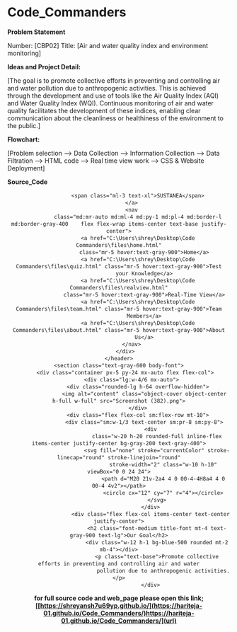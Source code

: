 # Code_Commanders

**Problem Statement**

Number: [CBP02] Title: [Air and water quality index and environment monitoring]

**Ideas and Project Detail:**

[The goal is to promote collective efforts in preventing and controlling air and water pollution due to anthropogenic activities. This is achieved through the development and use of tools like the Air Quality Index (AQI) and Water Quality Index (WQI). Continuous monitoring of air and water quality facilitates the development of these indices, enabling clear communication about the cleanliness or healthiness of the environment to the public.]

**Flowchart:**

[Problem selection --> Data Collection --> Information Collection --> Data Filtration --> HTML code --> Real time view work --> CSS & Website Deployment]

**Source_Code**

<!DOCTYPE html>
<html lang="en">

<head>
    <meta charset="UTF-8">
    <meta name="viewport" content="width=device-width, initial-scale=1.0">
    <title>SUSTANEA</title>
</head>

<body>
    <header class="text-gray-600 body-font">
        <div class="container mx-auto flex flex-wrap p-5 flex-col md:flex-row items-center">
            <a class="flex title-font font-medium items-center text-gray-900 mb-4 md:mb-0">

                <span class="ml-3 text-xl">SUSTANEA</span>
            </a>
            <nav
                class="md:mr-auto md:ml-4 md:py-1 md:pl-4 md:border-l md:border-gray-400	flex flex-wrap items-center text-base justify-center">
                <a href="C:\Users\shrey\Desktop\Code Commanders\files\home.html"
                    class="mr-5 hover:text-gray-900">Home</a>
                <a href="C:\Users\shrey\Desktop\Code Commanders\files\quiz.html" class="mr-5 hover:text-gray-900">Test
                    your Knowledge</a>
                <a href="C:\Users\shrey\Desktop\Code Commanders\files\realview.html"
                    class="mr-5 hover:text-gray-900">Real-Time View</a>
                <a href="C:\Users\shrey\Desktop\Code Commanders\files\team.html" class="mr-5 hover:text-gray-900">Team
                    Members</a>
                <a href="C:\Users\shrey\Desktop\Code Commanders\files\about.html" class="mr-5 hover:text-gray-900">About
                    Us</a>
            </nav>
        </div>
    </header>
    <section class="text-gray-600 body-font">
        <div class="container px-5 py-24 mx-auto flex flex-col">
            <div class="lg:w-4/6 mx-auto">
                <div class="rounded-lg h-64 overflow-hidden">
                    <img alt="content" class="object-cover object-center h-full w-full" src="Screenshot (382).png">
                </div>
                <div class="flex flex-col sm:flex-row mt-10">
                    <div class="sm:w-1/3 text-center sm:pr-8 sm:py-8">
                        <div
                            class="w-20 h-20 rounded-full inline-flex items-center justify-center bg-gray-200 text-gray-400">
                            <svg fill="none" stroke="currentColor" stroke-linecap="round" stroke-linejoin="round"
                                stroke-width="2" class="w-10 h-10" viewBox="0 0 24 24">
                                <path d="M20 21v-2a4 4 0 00-4-4H8a4 4 0 00-4 4v2"></path>
                                <circle cx="12" cy="7" r="4"></circle>
                            </svg>
                        </div>
                        <div class="flex flex-col items-center text-center justify-center">
                            <h2 class="font-medium title-font mt-4 text-gray-900 text-lg">Our Goal</h2>
                            <div class="w-12 h-1 bg-blue-500 rounded mt-2 mb-4"></div>
                            <p class="text-base">Promote collective efforts in preventing and controlling air and water
                                pollution due to anthropogenic activities.</p>
                        </div>
                        
**for full source code and web_page please open this link;
[[https://shreyansh7u69yp.github.io/](https://hariteja-01.github.io/Code_Commanders/)https://hariteja-01.github.io/Code_Commanders/](url)**
